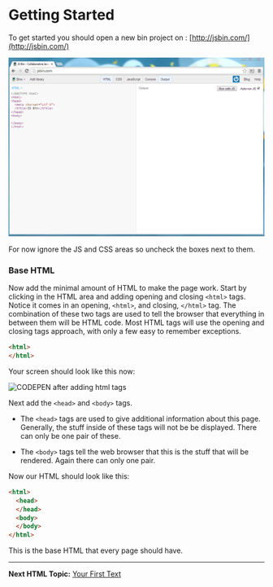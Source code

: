# Getting Started

To get started you should open a new bin project on : [http://jsbin.com/](http://jsbin.com/)

![JS Bin empty bin](https://raw.githubusercontent.com/TriValleyCoderDojo/beginner-web/master/screenshots/js_bin_start.PNG)

For now ignore the JS and CSS areas so uncheck the boxes next to them.


### Base HTML 

Now add the minimal amount of HTML to make the page work. Start by clicking in the HTML area and adding opening and closing `<html>` tags.  Notice it comes in an opening, `<html>`, and closing, `</html>` tag.  The combination of these two tags are used to tell the browser that everything in between them will be HTML code.  Most HTML tags will use the opening and closing tags approach, with only a few easy to remember exceptions.  

```html
<html>
</html>
```

Your screen should look like this now:

![CODEPEN after adding html tags](http://cl.ly/image/1y1H1M1n2r1m/content#.png)

Next add the `<head>` and `<body>` tags. 

* The `<head>` tags are used to give additional information about this page.  Generally, the stuff inside of these tags will not be be displayed.  There can only be one pair of these.  

* The `<body>` tags tell the web browser that this is the stuff that will be rendered.  Again there can only one pair. 

Now our HTML should look like this:

```html
<html>
  <head>
  </head>
  <body>
  </body>
</html>
```

This is the base HTML that every page should have.  

----------------------------

**Next HTML Topic:** [Your First Text](https://github.com/TriValleyCoderDojo/beginner-web/tree/master/session1/02-first_text)

